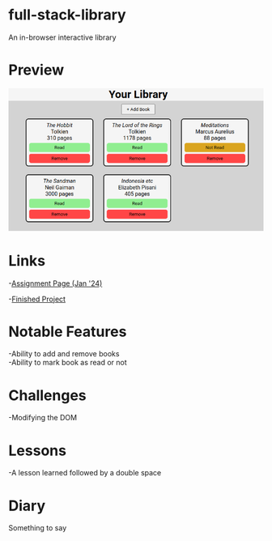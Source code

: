 # full-stack-library
An in-browser interactive library

# Preview

<div align="center">
    <img src="./project-preview.png">
</div>

# Links

-[Assignment Page (Jan '24)](https://www.theodinproject.com/lessons/node-path-javascript-library)

-[Finished Project](https://erreurdesyntaxe.github.io/full-stack-library)

# Notable Features

-Ability to add and remove books  
-Ability to mark book as read or not  

# Challenges

-Modifying the DOM  

# Lessons

-A lesson learned followed by a double space  

# Diary

Something to say
